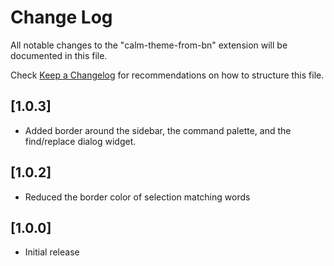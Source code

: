 # Change Log

All notable changes to the "calm-theme-from-bn" extension will be documented in this file.

Check [Keep a Changelog](http://keepachangelog.com/) for recommendations on how to structure this file.

## [1.0.3]
- Added border around the sidebar, the command palette, and the find/replace dialog widget.

## [1.0.2]
- Reduced the border color of selection matching words

## [1.0.0]
- Initial release
